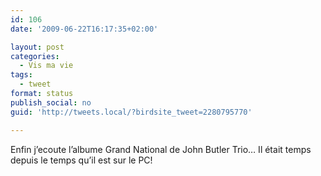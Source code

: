 ```yaml
---
id: 106
date: '2009-06-22T16:17:35+02:00'

layout: post
categories:
  - Vis ma vie
tags:
  - tweet
format: status
publish_social: no
guid: 'http://tweets.local/?birdsite_tweet=2280795770'

---
```


Enfin j’ecoute l’albume Grand National de John Butler Trio… Il était temps depuis le temps qu’il est sur le PC!
